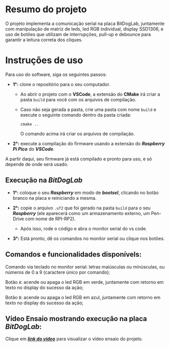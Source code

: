 # Resumo do projeto

O projeto implementa a comunicação serial na placa BitDogLab, juntamente com manipulação de matriz de leds, led RGB individual, display SSD1306,
e uso de botões que utilizam de interrupções, pull-up e debounce para garantir a leitura correta dos cliques.

# Instruções de uso

Para uso do software, siga os seguintes passos:

- **1°:** clone o repositório para o seu computador.

    - Ao abrir o projeto com o **VSCode**, a extensão do **CMake** irá criar a pasta ``build`` para você com os arquivos de compilação.

    - Caso não seja gerada a pasta, crie uma pasta com nome `build` e execute o seguinte comando dentro da pasta criada:
        
        ``cmake ..``

        O comando acima irá criar os arquivos de compilação.

- **2°:** execute a compilação do firmware usando a extensão do ***Raspberry Pi Pico*** do ***VSCode***.

A partir daqui, seu firmware já está compilado e pronto para uso, e só depende de onde será usado.

## Execução na *BitDogLab*

- **1°:** coloque o seu ***Raspberry*** em modo de ***bootsel***, clicando no botão branco na placa e reiniciando a mesma.

- **2°:** copie o arquivo `.uf2` que foi gerado na pasta `build` para o seu ***Raspberry*** (ele aparecerá como um armazenamento externo, um Pen-Drive com nome de RPI-RP2).

    - Após isso, rode o código e abra o monitor serial do vs code.

- **3°:** Está pronto, dê os comandos no monitor serial ou clique nos botões.



## Comandos e funcionalidades disponívels:
Comando via teclado no monitor serial: letras maiúsculas ou minúsculas, ou números de 0 a 9 (caractere único por comando);

Botão `A`: acende ou apaga o led RGB em verde, juntamente com retorno em texto no display do sucesso da ação;

Botão `B`: acende ou apaga o led RGB em azul, juntamente com retorno em texto no display do sucesso da ação;

## Vídeo Ensaio mostrando execução na placa ***BitDogLab***:

Clique em ***[link do video](https://youtu.be/t77KQAaVPeo)*** para visualizar o vídeo ensaio do projeto.
